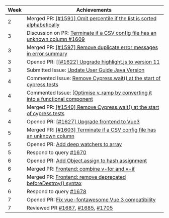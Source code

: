 | Week | Achievements                                                                                                                                       |
|------|----------------------------------------------------------------------------------------------------------------------------------------------------|
| 2    | Merged PR: [[#1591] Omit percentile if the list is sorted alphabetically](https://github.com/reposense/RepoSense/pull/1610) |
| 3 | Discussion on PR: [Terminate if a CSV config file has an unknown column #1609](https://github.com/reposense/RepoSense/pull/1609)                                                                      |
| 3 | Merged PR: [[#1597] Remove duplicate error messages in error summary](https://github.com/reposense/RepoSense/pull/1605)                             |
| 3 | Opened PR: [[[#1622] Upgrade highlight.js to version 11](https://github.com/reposense/RepoSense/pull/1629)                             |
| 3 | Submitted Issue: [Update User Guide Java Version](https://github.com/reposense/RepoSense/issues/1635) |
| 4 | Commented Issue: [Remove Cypress.wait() at the start of cypress tests](https://github.com/reposense/RepoSense/issues/1540)                             |
| 4 | Commented Issue: [[Optimise v_ramp by converting it into a functional component](https://github.com/reposense/RepoSense/issues/1391)                             |
| 4 | Merged PR: [[#1540] Remove Cypress.wait() at the start of cypress tests](https://github.com/reposense/RepoSense/pull/1643)                             |
| 4 | Opened PR: [[#1627] Upgrade frontend to Vue3](https://github.com/reposense/RepoSense/pull/1646)                             |
| 5 | Merged PR: [[#1603] Terminate if a CSV config file has an unknown column](https://github.com/reposense/RepoSense/pull/1609)
| 5 | Opened PR: [Add deep watchers to array](https://github.com/reposense/RepoSense/pull/1670)
| 5 | Respond to query [#1670](https://github.com/reposense/RepoSense/pull/1670)
| 6 | Opened PR: [Add Object.assign to hash assignment](https://github.com/reposense/RepoSense/pull/1678)  
| 6 | Merged PR: [Frontend: combine v-for and v-if](https://github.com/reposense/RepoSense/pull/1672)
| 6 | Merged PR: [Frontend: remove deprecated beforeDestroy() syntax](https://github.com/reposense/RepoSense/pull/1671)
| 6 | Respond to query [#1678](https://github.com/reposense/RepoSense/pull/1678)
| 7 | Opened PR: [Fix vue-fontawesome Vue 3 compatibility](https://github.com/reposense/RepoSense/pull/1702)
| 7 | Reviewed PR [#1687](https://github.com/reposense/RepoSense/pull/1687), [#1685](https://github.com/reposense/RepoSense/pull/1685/), [#1705](https://github.com/reposense/RepoSense/pull/1705)